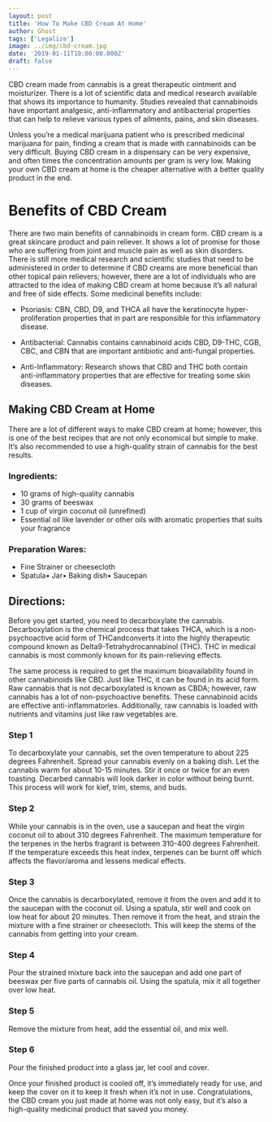 ```yaml
---
layout: post
title: 'How To Make CBD Cream At Home'
author: Ghost
tags: ['Legalize']
image: ../img/cbd-cream.jpg
date: '2019-01-11T10:00:00.000Z'
draft: false
---
```


CBD cream made from cannabis is a great therapeutic ointment and moisturizer. There is a lot of scientific data and medical research available that shows its importance to humanity. Studies revealed that cannabinoids have important analgesic, anti-inflammatory and antibacterial properties that can help to relieve various types of ailments, pains, and skin diseases.

Unless you’re a medical marijuana patient who is prescribed medicinal marijuana for pain, finding a cream that is made with cannabinoids can be very difficult. Buying CBD cream in a dispensary can be very expensive, and often times the concentration amounts per gram is very low. Making your own CBD cream at home is the cheaper alternative with a better quality product in the end.

# Benefits of CBD Cream

There are two main benefits of cannabinoids in cream form. CBD cream is a great skincare product and pain reliever. It shows a lot of promise for those who are suffering from joint and muscle pain as well as skin disorders. There is still more medical research and scientific studies that need to be administered in order to determine if CBD creams are more beneficial than other topical pain relievers; however, there are a lot of individuals who are attracted to the idea of making CBD cream at home because it’s all natural and free of side effects. Some medicinal benefits include:

- Psoriasis: CBN, CBD, D9, and THCA all have the keratinocyte hyper-proliferation properties that in part are responsible for this inflammatory disease.

- Antibacterial: Cannabis contains cannabinoid acids CBD, D9-THC, CGB, CBC, and CBN that are important antibiotic and anti-fungal properties.

- Anti-Inflammatory: Research shows that CBD and THC both contain anti-inflammatory properties that are effective for treating some skin diseases.

## Making CBD Cream at Home

There are a lot of different ways to make CBD cream at home; however, this is one of the best recipes that are not only economical but simple to make. It’s also recommended to use a high-quality strain of cannabis for the best results.

### Ingredients:

- 10 grams of high-quality cannabis
- 30 grams of beeswax
- 1 cup of virgin coconut oil (unrefined)
- Essential oil like lavender or other oils with aromatic properties that suits your fragrance

### Preparation Wares:

- Fine Strainer or cheesecloth
- Spatula• Jar• Baking dish• Saucepan

## Directions:

Before you get started, you need to decarboxylate the cannabis. Decarboxylation is the chemical process that takes THCA, which is a non-psychoactive acid form of THCandconverts it into the highly therapeutic compound known as Delta9-Tetrahydrocannabinol (THC). THC in medical cannabis is most commonly known for its pain-relieving effects.

The same process is required to get the maximum bioavailability found in other cannabinoids like CBD. Just like THC, it can be found in its acid form. Raw cannabis that is not decarboxylated is known as CBDA; however, raw cannabis has a lot of non-psychoactive benefits. These cannabinoid acids are effective anti-inflammatories. Additionally, raw cannabis is loaded with nutrients and vitamins just like raw vegetables are.

### Step 1

To decarboxylate your cannabis, set the oven temperature to about 225 degrees Fahrenheit. Spread your cannabis evenly on a baking dish. Let the cannabis warm for about 10-15 minutes. Stir it once or twice for an even toasting. Decarbed cannabis will look darker in color without being burnt. This process will work for kief, trim, stems, and buds.

### Step 2

While your cannabis is in the oven, use a saucepan and heat the virgin coconut oil to about 310 degrees Fahrenheit. The maximum temperature for the terpenes in the herbs fragrant is between 310-400 degrees Fahrenheit. If the temperature exceeds this heat index, terpenes can be burnt off which affects the flavor/aroma and lessens medical effects.

### Step 3

Once the cannabis is decarboxylated, remove it from the oven and add it to the saucepan with the coconut oil. Using a spatula, stir well and cook on low heat for about 20 minutes. Then remove it from the heat, and strain the mixture with a fine strainer or cheesecloth. This will keep the stems of the cannabis from getting into your cream.

### Step 4

Pour the strained mixture back into the saucepan and add one part of beeswax per five parts of cannabis oil. Using the spatula, mix it all together over low heat.

### Step 5

Remove the mixture from heat, add the essential oil, and mix well.

### Step 6

Pour the finished product into a glass jar, let cool and cover.

Once your finished product is cooled off, it’s immediately ready for use, and keep the cover on it to keep it fresh when it’s not in use. Congratulations, the CBD cream you just made at home was not only easy, but it’s also a high-quality medicinal product that saved you money.
